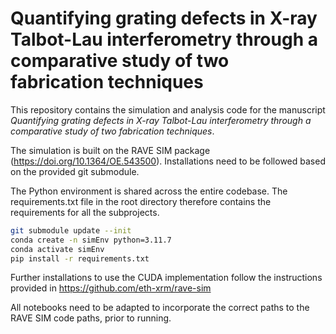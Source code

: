 # Quantifying grating defects in X-ray Talbot-Lau interferometry through a comparative study of two fabrication techniques

This repository contains the simulation and analysis code for the manuscript 
*Quantifying grating defects in X-ray Talbot-Lau interferometry through a comparative study of two fabrication techniques*.

The simulation is built on the RAVE SIM package (https://doi.org/10.1364/OE.543500). Installations need to be followed based on the provided git submodule.

The Python environment is shared across the entire codebase. The requirements.txt file in the root directory therefore contains the requirements for all the subprojects.


```bash
git submodule update --init
conda create -n simEnv python=3.11.7
conda activate simEnv
pip install -r requirements.txt
```

Further installations to use the CUDA implementation follow the instructions provided in https://github.com/eth-xrm/rave-sim

All notebooks need to be adapted to incorporate the correct paths to the RAVE SIM code paths, prior to running.
